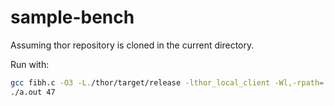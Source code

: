 # sample-bench

Assuming thor repository is cloned in the current directory.

Run with:

```sh
gcc fibh.c -O3 -L./thor/target/release -lthor_local_client -Wl,-rpath=./thor/target/release
./a.out 47
```
